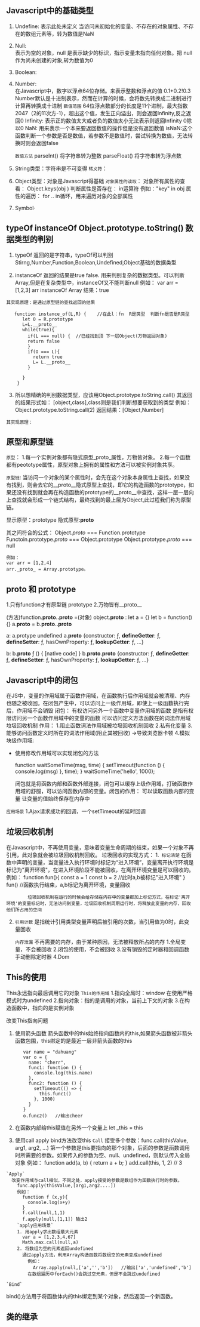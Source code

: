 ## Javascript中的基础类型
  1. Undefine: 
      表示此处未定义 当访问未初始化的变量、不存在的对象属性、不存在的数组元素等，转为数值是NaN
  2. Null:  
      表示为空的对象，null 是表示缺少的标识，指示变量未指向任何对象。把 null 作为尚未创建的对象,转为数值为0
  3. Boolean: 
  4. Number:  
      在Javascript中，数字以浮点64位存储。来表示整数和浮点的值 0.1+0.2!0.3  Number默认是十进制表示，然而在计算的时候，会将数先转换成二进制进行计算再转换成十进制
      `数值范围`
          64位浮点数部分的长度是11个进制，最大指数2047（2的11次方-1），超出这个值，发生正向溢出，则会返回Infinity,反之返回0
          Infinity: 表示正的数值太大或者负的数值太小无法表示则返回Infinity  0除以0
          NaN: 用来表示一个本来要返回数值的操作但是没有返回数值
          isNaN:这个函数判断一个参数是否是数值，若参数不是数值时，尝试转换为数值，无法转换时则会返回false

      `数值方法`
          parseInt() 将字符串转为整数
          parseFloat() 将字符串转为浮点数
  5. String类型：字符串是不可变得
      `转义符`： 
    
  6. Object类型：对象是Javascript得基础
        `对象属性的读取`：
          对象所有属性的查看： Object.keys(obj )
          判断属性是否存在： in运算符 例如："key" in obj
          属性的遍历： for ..  in循环，用来遍历对象的全部属性
  7. Symbol·



## typeOf instanceOf  Object.prototype.toString() 数据类型的判别
  1. typeOf 返回的是字符串，typeOf可以判别 Stirng,Number,Function,Boolean,Undefined,Object基础的数据类型

  2. instanceOf 返回的结果是true false. 用来判别复杂的数据类型。可以判断Array,但是在复杂类型中，instanceOf又不能判断null
    例如： var arr = [1,2,3]
           arr instanceOf Array    结果：true

    其实现原理：是通过原型链的查找返回的结果

       function instance_of(L,R) {    //在此l：fn  R是类型  判断fn是否是R类型
          let O = R.prototype
          L=L.__proto__
          while(true){
            if(L === null) {  //已经找到顶 下一层Object(万物返回对象)
            return false
            }
            if(O === L){
              return true
              L= L.__proto__
            }
         
          }
        }



  3. 所以想精确的判别数据类型，应该用Object.prototype.toString.call()
      其返回的结果形式如： [object,class],class则是我们判断想要获取到的类型
        例如： Object.prototype.toString.call(2)   返回结果：[Object,Number]

    其实现原理：


  ## 原型和原型链
  `原型`： 1.每一个实例对象都有隐式原型_proto_属性，万物皆对象。
           2.每一个函数都有peototype属性，原型对象上拥有的属性和方法可以被实例对象共享。

  `原型链`:  当访问一个对象的某个属性时，会先在这个对象本身属性上查找，如果没有找到，则会去它的__proto__隐式原型上查找，即它的构造函数的prototype，如果还没有找到就会再在构造函数的prototype的__proto__中查找，这样一层一层向上查找就会形成一个链式结构，最终找到的最上层为Object,此过程我们称为原型链。

  显示原型：prototype  隐式原型:__proto__

  其之间符合的公式：
    Object._proto_  === Function.prototype
    Functoin.prototype._proto_ === Object.prototype
    Object.prototype._proto_ === null

    例如：
    var arr = [1,2,4]
    arr._proto_ = Array.prototype。
    
## __proto__ 和 prototype
  1.只有function才有原型链 prototype
  2.万物皆有__proto__

(方法)function.__proto__.__.proto__ =(对象) object.__proto__ :
 let a = {}  let b = function(){}
 a.__proto__   =  b.__proto__.__.proto__

  a: a.protype
    undefined
    a.__proto__
    {constructor: ƒ, __defineGetter__: ƒ, __defineSetter__: ƒ, hasOwnProperty: ƒ, __lookupGetter__: ƒ, …}

  b: b.__proto__
    ƒ () { [native code] }
    b.__proto__.__proto__
    {constructor: ƒ, __defineGetter__: ƒ, __defineSetter__: ƒ, hasOwnProperty: ƒ, __lookupGetter__: ƒ, …}




## Javascript中的闭包
在JS中，变量的作用域属于函数作用域，在函数执行后作用域就会被清理、内存也随之被收回。在闭包产生中，可以访问上一级作用域，即使上一级函数执行完后，作用域不会销毁
  闭包： 有权访问另外一个函数中变量作用域的函数
  是指有权限访问另一个函数作用域中的变量的函数 
  可以访问定义方法函数在的词法作用域
  垃圾回收机制
作用：   1.阻止函数词法作用域被垃圾回收机制回收
        2.私有化变量 
        3.能够访问函数定义时所在的词法作用域(阻止其被回收)  ->导致浏览器卡顿
        4.模拟块级作用域: 
- 使用修改作用域可以实现闭包的方法

    function waitSomeTime(msg, time) {
	setTimeout(function () {
		console.log(msg)
	}, time);
}
waitSomeTime('hello', 1000);


  闭包就是将函数内部和函数外部连接，闭包可以缓存上级作用域，打破函数作用域的舒服，可以访问函数内部的变量。闭包的作用：
      可以读取函数内部的变量
      让变量的值始终保存在内存中

`应用场景`
  1.Ajax请求成功的回调，一个setTimeout的延时回调


## 垃圾回收机制
  在Javascript中，不再使用变量，意味着变量生命周期的结束，如果一个对象不再引用，此对象就会被垃圾回收机制回收。
    垃圾回收的实现方式：
    1.` 标记清楚`
        在函数中声明的变量，当变量进入执行环境时标记为“进入环境”，变量离开执行环境是标记为"离开环境"，在进入环境阶段不能被回收，在离开环境变量是可以回收的。
          例如： function fun(){
            const a = 1
            const b = 2   //此时a,b被标记"进入环境"
          }
          fun()  //函数执行结束，a,b标记为离开环境，变量回收

            垃圾回收机制在运行的时候会给存储在内存中的变量都加上标记方式，在标记'离开环境'的变量标记时，无法访问到变量，垃圾回收机制周期运行时，将释放此变量的内存，回收他们所占用的空间

  2. `引用计数`
    是指统计引用类型变量声明后被引用的次数，当引用值为0时，此变量回收

      `内存泄漏`
        不再需要的内存，由于某种原因，无法被释放所占的内存
          1.全局变量，不会被回收
          2.闭包的使用，不会被回收
          3.没有销毁的定时器和回调函数  手动删除定时器
          4.Dom


## This的使用

  This永远指向最后调用它的对象
  `This的作用域`
    1.指向全局时：window  在使用严格模式时为undefined
    2.指向对象：指的是调用的对象，当前上下文的对象
    3.在构造函数中，指向的是实例对象

改变This指向问题
  1. 使用箭头函数
    箭头函数中的this始终指向函数内的this,如果箭头函数被非箭头函数包围，this绑定的是最近一层非箭头函数的this 
                 
            var name = "dahuang"
            var o = {
              name: "cherr",
              func1: function () {
                console.log(this.name)
              },
              func2: function () {
                setTimeout(() => {
                  this.func1()
                }, 1000)
              }
            }
            o.func2()   //输出cheer

  2. 在函数内部给this赋值在另外一个变量上  let _this = this

  3. 使用call apply bind方法改变this
    `Call`
      接受多个参数：func.call(thisValue, arg1, arg2, ...) 第一个参数是this要指向的那个对象，后面的参数是函数调用时所需要的参数。如果传入的参数为空、null、undefined，则默认传入全局对象
        例如：  function add(a, b) {
          return a + b;
        }
        add.call(this, 1, 2) // 3

    `Apply`
      改变作用域与call相似，不同之处，apply接受的参数是数组作为函数执行时的参数。
        func.apply(thisValue,[arg1,arg2....])
        例如：
          function f (x,y){
            console.log(x+y)
          }
          f.call(null,1,1)
          f.apply(null,[1,1]) 输出2
        `apply应用场景`
        1. 用apply求出数组最大元素
          var a = [1,2,3,4,67]
          Math.max.call(null,a)
        2. 将数组为空的元素返回undefined
          通过apply方法，利用Array构造函数将数组空的元素变成undefined
            例如：  
              Array.apply(null,['a','','b'])   //输出['a','undefined','b']
            在数组遍历中forEach()会跳过空元素，但是不会跳过undefined

    `Bind`
  bind()方法用于将函数体内的this绑定到某个对象，然后返回一个新函数。


## 类的继承
  